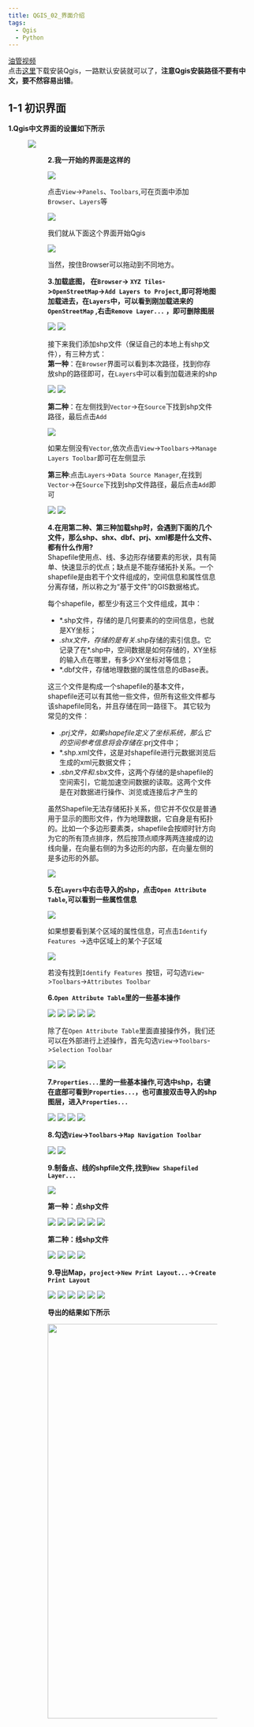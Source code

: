 ```yaml
---
title: QGIS_02_界面介绍
tags:
  - Qgis
  - Python
---
```


[油管视频](https://www.youtube.com/watch?v=Eg4_duqH5Q4 )   
点击[这里](https://qgis.org/en/site/forusers/download.html)下载安装Qgis，一路默认安装就可以了，**注意Qgis安装路径不要有中文，要不然容易出错**。
<!--more-->
## 1-1 初识界面
**1.Qgis中文界面的设置如下所示** 

<figure>
<a><img src="{{site.url}}/theme/img/2.png" >  
<figure>  

<!-- <img src="{{site.url}}/theme/img/2.png">  -->

**2.我一开始的界面是这样的**  

<img src="{{site.url}}/theme/img/3.png" >   
 
点击`View`->`Panels`、`Toolbars`,可在页面中添加`Browser`、`Layers`等

<img src="{{site.url}}/theme/img/4.png" >  

我们就从下面这个界面开始Qgis  

<img src="{{site.url}}/theme/img/5.png" >   

当然，按住Browser可以拖动到不同地方。  

**3.加载底图，  在`Browser`->  `XYZ Tiles`->`OpenStreetMap`->`Add Layers to Project`,即可将地图加载进去，在`Layers`中，可以看到刚加载进来的`OpenStreetMap` ,右击`Remove Layer...` ，即可删除图层** 

<img src="{{site.url}}/theme/img/6.png" >   
<img src="{{site.url}}/theme/img/7.png" >   

接下来我们添加shp文件（保证自己的本地上有shp文件），有三种方式：  
**第一种**：在`Browser`界面可以看到本次路径，找到你存放shp的路径即可，在`Layers`中可以看到加载进来的shp 

<img src="{{site.url}}/theme/img/8.png" >   

<img src="{{site.url}}/theme/img/9.png" >     
 
 **第二种**：在左侧找到`Vector`->在`Source`下找到shp文件路径，最后点击`Add`
 
<img src="{{site.url}}/theme/img/10.png" >   

如果左侧没有`Vector`,依次点击`View`->`Toolbars`->`Manage Layers Toolbar`即可在左侧显示
  
**第三种**:点击`Layers`->`Data Source Manager`,在找到`Vector`->在`Source`下找到shp文件路径，最后点击`Add`即可  

<img src="{{site.url}}/theme/img/11.png" >

<img src="{{site.url}}/theme/img/12.png" >

**4.在用第二种、第三种加载shp时，会遇到下面的几个文件，那么shp、shx、dbf、prj、xml都是什么文件、都有什么作用?**        
Shapefile使用点、线、多边形存储要素的形状，具有简单、快速显示的优点；缺点是不能存储拓扑关系。一个shapefile是由若干个文件组成的，空间信息和属性信息分离存储，所以称之为“基于文件”的GIS数据格式。

每个shapefile，都至少有这三个文件组成，其中：

- *.shp文件，存储的是几何要素的的空间信息，也就是XY坐标；
- *.shx文件，存储的是有关*.shp存储的索引信息。它记录了在*.shp中，空间数据是如何存储的，XY坐标的输入点在哪里，有多少XY坐标对等信息；
- *.dbf文件，存储地理数据的属性信息的dBase表。  

这三个文件是构成一个shapefile的基本文件，shapefile还可以有其他一些文件，但所有这些文件都与该shapefile同名，并且存储在同一路径下。
其它较为常见的文件：
- *.prj文件，如果shapefile定义了坐标系统，那么它的空间参考信息将会存储在*.prj文件中；
- *.shp.xml文件，这是对shapefile进行元数据浏览后生成的xml元数据文件；
- *.sbn文件和*.sbx文件，这两个存储的是shapefile的空间索引，它能加速空间数据的读取。这两个文件是在对数据进行操作、浏览或连接后才产生的  

虽然Shapefile无法存储拓扑关系，但它并不仅仅是普通用于显示的图形文件，作为地理数据，它自身是有拓扑的。比如一个多边形要素类，shapefile会按顺时针方向为它的所有顶点排序，然后按顶点顺序两两连接成的边线向量，在向量右侧的为多边形的内部，在向量左侧的是多边形的外部。

<img src="{{site.url}}/theme/img/13.png" >    

**5.在`Layers`中右击导入的shp，点击`Open Attribute Table`,可以看到一些属性信息**

<img src="{{site.url}}/theme/img/14.png" >   

如果想要看到某个区域的属性信息，可点击`Identify Features `->选中区域上的某个子区域 

<img src="{{site.url}}/theme/img/15.png" > 

若没有找到`Identify Features `按钮，可勾选`View`->`Toolbars`->`Attributes Toolbar`

**6.`Open Attribute Table`里的一些基本操作**  

<img src="{{site.url}}/theme/img/16.png" >   

<img src="{{site.url}}/theme/img/17.png" >   

<img src="{{site.url}}/theme/img/18.png" >    

<img src="{{site.url}}/theme/img/19.png" >   

<img src="{{site.url}}/theme/img/20.png" >   

除了在`Open Attribute Table`里面直接操作外，我们还可以在外部进行上述操作，首先勾选`View`->`Toolbars`->`Selection Toolbar`  

<img src="{{site.url}}/theme/img/21.png" >   

<img src="{{site.url}}/theme/img/22.png" > 

**7.`Properties...`里的一些基本操作,可选中shp，右键在底部可看到`Properties...`，也可直接双击导入的shp图层，进入`Properties...`**     

<img src="{{site.url}}/theme/img/23.png" >   

<img src="{{site.url}}/theme/img/24.png" >   

<img src="{{site.url}}/theme/img/25.png" >   

<img src="{{site.url}}/theme/img/26.png" >  

**8.勾选`View`->`Toolbars`->`Map Navigation Toolbar`**    

<img src="{{site.url}}/theme/img/27.png" >   

<img src="{{site.url}}/theme/img/28.png" >  

**9.制备点、线的shpfile文件,找到`New Shapefiled Layer...`**
 
<img src="{{site.url}}/theme/img/29.png" >  

**第一种：点shp文件**   

<img src="{{site.url}}/theme/img/30.png" >   

<img src="{{site.url}}/theme/img/31.png" >  

<img src="{{site.url}}/theme/img/32.png" >  

<img src="{{site.url}}/theme/img/33.png" >

<img src="{{site.url}}/theme/img/34.png" >  

<img src="{{site.url}}/theme/img/35.png" > 

**第二种：线shp文件**   

<img src="{{site.url}}/theme/img/36.png" >   

<img src="{{site.url}}/theme/img/37.png" >   

<img src="{{site.url}}/theme/img/38.png" >   

<img src="{{site.url}}/theme/img/39.png" >    

**9.导出Map，`project`->`New Print Layout...`->`Create Print Layout`**    

<img src="{{site.url}}/theme/img/40.png" >    

<img src="{{site.url}}/theme/img/41.png" >   

<img src="{{site.url}}/theme/img/42.png" >   

<img src="{{site.url}}/theme/img/43.png" >     

<img src="{{site.url}}/theme/img/44.png" >    

<img src="{{site.url}}/theme/img/45.png" >    
 
**导出的结果如下所示**  

<img src="{{site.url}}/theme/img/46.png" width = "1200"  height = "800" > 






